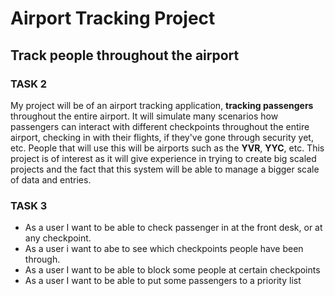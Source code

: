 # Airport Tracking Project
## Track people throughout the airport





### **TASK 2**
My project will be of an airport tracking application, **tracking passengers** throughout the
entire airport. It will simulate many scenarios how passengers can interact with different
checkpoints throughout the entire airport, checking in with their flights, if they've gone
through security yet, etc. People that will use this will be airports such as the **YVR**, **YYC**, etc.
This project is of interest as it will give experience in trying to create big scaled
projects and the fact that this system will be able to manage a bigger scale of data and entries.


### **TASK 3**
* As a user I want to be able to check passenger in at the front desk, or at any
  checkpoint.
* As a user i want to abe to see which checkpoints people have been through.
* As a user I want to be able to block some people at certain checkpoints
* As a user I want to be able to put some passengers to a priority list


